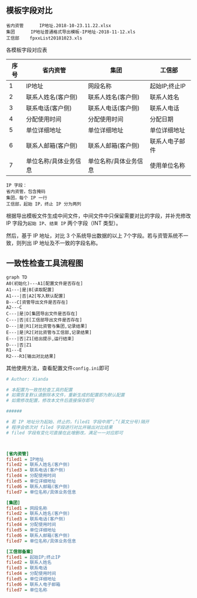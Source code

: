 ## 模板字段对比

```
省内资管      IP地址.2018-10-23.11.22.xlsx
集团      IP地址普通格式导出模板-IP地址-2018-11-12.xls
工信部    fpxxList20181023.xls
```

各模板字段对应表


| 序号 | 省内资管              | 集团                  | 工信部         |
| ---- | --------------------- | --------------------- | -------------- |
| 1    | IP地址                | 网段名称              | 起始IP;终止IP  |
| 2    | 联系人姓名(客户侧)    | 联系人姓名(客户侧)    | 联系人姓名     |
| 3    | 联系电话(客户侧)      | 联系人电话(客户侧)    | 联系人电话     |
| 4    | 分配使用时间          | 分配使用时间          | 分配日期       |
| 5    | 单位详细地址          | 单位详细地址          | 单位详细地址   |
| 6    | 联系人邮箱(客户侧)    | 联系人邮箱(客户侧)    | 联系人电子邮件 |
| 7    | 单位名称/具体业务信息 | 单位名称/具体业务信息 | 使用单位名称   |

```
IP 字段：
省内资管，包含掩码
集团，每个 IP 一行
工信部，起始 IP，终止 IP 分为两列
```

根据导出模板文件生成中间文件，中间文件中只保留需要对比的字段，并补充修改 IP 字段为`起始 IP`、`结束 IP` 两个字段（INT 类型）。

然后，基于 IP 地址，对比 3 个系统导出数据的以上 7个字段。若与资管系统不一致，则列出 IP 地址及不一致的字段名称。

## 一致性检查工具流程图

```mermaid
graph TD
A0(初始化)---A1[配置文件是否存在]
A1---|是|B[读取配置]
A1---|否|A2[写入默认配置]
B---C[资管导出文件是否存在]
A2---C
C---|是|D[集团导出文件是否存在]
C---|否|E[工信部导出文件是否存在]
D---|是|R1[对比资管与集团,记录结果]
E---|是|R2[对比资管与工信部,记录结果]
E---|否|Z1[给出提示,运行结束]
D---|否|Z1
R1---E
R2---R3[输出对比结果]
```

其他使用方法，查看配置文件`config.ini`即可

```ini
# Author: Xianda

# 本配置为一致性检查工具的配置
# 如需恢复默认请删除本文件，重新生成的配置即为默认配置
# 如需修改配置，修改本文件后直接保存即可

######

# 若 IP 地址分为起始、终止的，filed1 字段中用“;”(英文分号)隔开
# 程序会依次对 filed 字段进行对比并输出对比结果
# filed 字段有变化可直接在此增删改，满足一一对应即可



[省内资管]
filed1 = IP地址
filed2 = 联系人姓名(客户侧)
filed3 = 联系电话(客户侧)
filed4 = 分配使用时间
filed5 = 单位详细地址
filed6 = 联系人邮箱(客户侧)
filed7 = 单位名称/具体业务信息

[集团]
filed1 = 网段名称
filed2 = 联系人姓名(客户侧)
filed3 = 联系电话(客户侧)
filed4 = 分配使用时间
filed5 = 单位详细地址
filed6 = 联系人邮箱(客户侧)
filed7 = 单位名称/具体业务信息

[工信部备案]
filed1 = 起始IP;终止IP
filed2 = 联系人姓名
filed3 = 联系电话
filed4 = 分配使用时间
filed5 = 单位详细地址
filed6 = 联系人电子邮箱
filed7 = 单位名称
```

